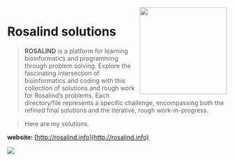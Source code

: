 <img src="http://rosalind.info/static/img/logo.png?v=1560257990"  width=200 align="right">

# Rosalind solutions

> **ROSALIND** is a platform for learning bioinformatics and programming through problem solving. Explore the fascinating intersection of bioinformatics and coding with this collection of solutions and rough work for Rosalind’s problems. Each directory/file represents a specific challenge, encompassing both the refined final solutions and the iterative, rough work-in-progress.

> Here are my solutions.

**website:** [http://rosalind.info](http://rosalind.info)

<img src="https://img.shields.io/badge/language-python-orange.svg" style="zoom:100%;" /> 

